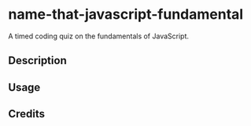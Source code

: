 # name-that-javascript-fundamental
A timed coding quiz on the fundamentals of JavaScript.

## Description


## Usage




## Credits
